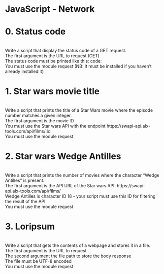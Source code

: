 <h1>JavaScript - Network</h1>
<h1>0. Status code</h1>
<br>
Write a script that display the status code of a GET request.
<br>
The first argument is the URL to request (GET)<br>
The status code must be printed like this: code: <status code><br>
You must use the module request (NB: It must be installed if you haven’t already installed it)<br>
<h1>1. Star wars movie title</h1>
<br>
Write a script that prints the title of a Star Wars movie where the episode number matches a given integer.
<br>
The first argument is the movie ID<br>
You must use the Star wars API with the endpoint https://swapi-api.alx-tools.com/api/films/:id<br>
You must use the module request<br>
<h1>2. Star wars Wedge Antilles</h1>
<br>
Write a script that prints the number of movies where the character “Wedge Antilles” is present.
<br>
The first argument is the API URL of the Star wars API: https://swapi-api.alx-tools.com/api/films/<br>
Wedge Antilles is character ID 18 - your script must use this ID for filtering the result of the API<br>
You must use the module request<br>
<h1>3. Loripsum</h1>
<br>
Write a script that gets the contents of a webpage and stores it in a file.
<br>
The first argument is the URL to request<br>
The second argument the file path to store the body response<br>
The file must be UTF-8 encoded<br>
You must use the module request<br>